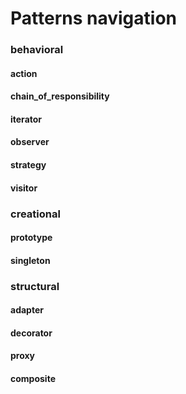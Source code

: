 # Patterns navigation


### behavioral
#### action
#### chain_of_responsibility
#### iterator
#### observer
#### strategy
#### visitor


### creational
#### prototype
#### singleton


### structural
#### adapter
#### decorator
#### proxy
#### composite